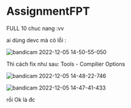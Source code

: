 # AssignmentFPT

FULL 10 chuc nang :vv

ai dùng devc mà có lỗi :

![bandicam 2022-12-05 14-50-55-050](https://user-images.githubusercontent.com/108053955/205582612-48a44634-80d1-421d-8292-379230202329.jpg)

Thì cách fix như sau: Tools - Compilier Options


![bandicam 2022-12-05 14-48-22-746](https://user-images.githubusercontent.com/108053955/205582742-dfa5f92e-6fbd-40fb-aad0-d65ba6757fae.jpg)


![bandicam 2022-12-05 14-47-41-433](https://user-images.githubusercontent.com/108053955/205582760-75d5e4aa-4e99-44cf-a0a8-63d7e355c343.jpg)


rồi Ok là đc
